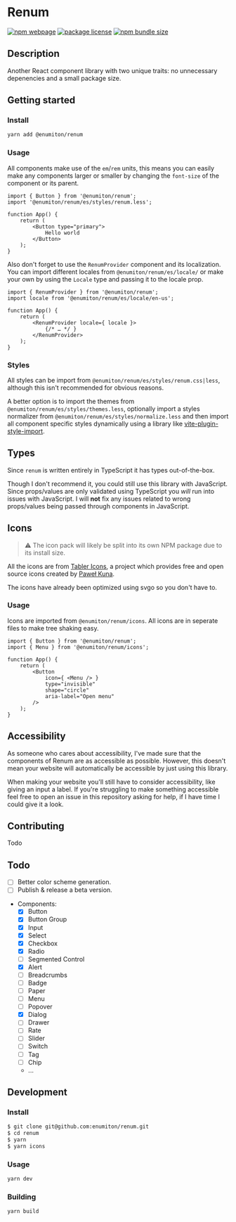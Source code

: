 # Renum

[![npm webpage](https://img.shields.io/npm/v/@enumiton/renum?color=0c72cc)](https://www.npmjs.com/package/@enumiton/renum)
[![package license](https://img.shields.io/github/license/enumiton/renum)](https://github.com/enumiton/renum/blob/master/LICENSE)
[![npm bundle size](https://img.shields.io/bundlephobia/min/@enumiton/renum)](https://bundlephobia.com/package/@enumiton/renum)

## Description

Another React component library with two unique traits: no unnecessary depenencies and a small package size.

## Getting started

### Install

```sh
yarn add @enumiton/renum
```

### Usage

All components make use of the `em`/`rem` units, this means you can easily make any components larger or smaller by
changing the `font-size` of the component or its parent.

```tsx
import { Button } from '@enumiton/renum';
import '@enumiton/renum/es/styles/renum.less';

function App() {
	return (
		<Button type="primary">
			Hello world
		</Button>
	);
}
```

Also don't forget to use the `RenumProvider` component and its localization. You can import different locales
from `@enumiton/renum/es/locale/` or make your own by using the `Locale` type and passing it to the locale prop.

```tsx
import { RenumProvider } from '@enumiton/renum';
import locale from '@enumiton/renum/es/locale/en-us';

function App() {
	return (
		<RenumProvider locale={ locale }>
			{/* … */ }
		</RenumProvider>
	);
}
```

### Styles

All styles can be import from `@enumiton/renum/es/styles/renum.css|less`, although this isn't recommended for obvious
reasons.

A better option is to import the themes from `@enumiton/renum/es/styles/themes.less`, optionally import a styles
normalizer from `@enumiton/renum/es/styles/normalize.less` and then import all component specific styles dynamically
using a library like [vite-plugin-style-import](https://npmjs.com/package/vite-plugin-style-import).

## Types

Since `renum` is written entirely in TypeScript it has types out-of-the-box.

Though I don't recommend it, you could still use this library with JavaScript. Since props/values are only validated
using TypeScript you *will* run into issues with JavaScript. I will **not** fix any issues related to wrong props/values
being passed through components in JavaScript.

## Icons

> ⚠️ The icon pack will likely be split into its own NPM package due to its install size.

All the icons are from [Tabler Icons](https://github.com/tabler/tabler-icons), a project which provides free and open
source icons created by [Paweł Kuna](https://github.com/codecalm).

The icons have already been optimized using svgo so you don't have to.

### Usage

Icons are imported from `@enumiton/renum/icons`. All icons are in seperate files to make tree shaking easy.

```tsx
import { Button } from '@enumiton/renum';
import { Menu } from '@enumiton/renum/icons';

function App() {
	return (
		<Button
			icon={ <Menu /> }
			type="invisible"
			shape="circle"
			aria-label="Open menu"
		/>
	);
}
```

## Accessibility

As someone who cares about accessibility, I've made sure that the components of Renum are as accessible as possible.
However, this doesn't mean your website will automatically be accessible by just using this library.

When making your website you'll still have to consider accessibility, like giving an input a label. If you're struggling
to make something accessible feel free to open an issue in this repository asking for help, if I have time I could give
it a look.

## Contributing

Todo

## Todo

- [ ] Better color scheme generation.
- [ ] Publish & release a beta version.
- Components:
  - [x] Button
  - [x] Button Group
  - [x] Input
  - [x] Select
  - [x] Checkbox
  - [x] Radio
  - [ ] Segmented Control
  - [x] Alert
  - [ ] Breadcrumbs
  - [ ] Badge
  - [ ] Paper
  - [ ] Menu
  - [ ] Popover
  - [x] Dialog
  - [ ] Drawer
  - [ ] Rate
  - [ ] Slider
  - [ ] Switch
  - [ ] Tag
  - [ ] Chip
  - ...

## Development

### Install

```sh
$ git clone git@github.com:enumiton/renum.git
$ cd renum
$ yarn
$ yarn icons
```

### Usage

```sh
yarn dev
```

### Building

```sh
yarn build
```
